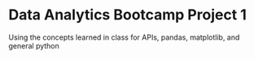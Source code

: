 # Data Analytics Bootcamp Project 1
 Using the concepts learned in class for APIs, pandas, matplotlib, and general python 
